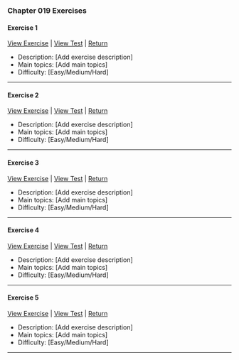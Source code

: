 ﻿### Chapter 019 Exercises

#### Exercise 1

[View Exercise](Chapter019Exercise1.java) | [View Test](../../../test/java/Chapter019/Chapter019Exercise1Test.java) | [Return](../../../../README.md)

- Description: [Add exercise description]
- Main topics: [Add main topics]
- Difficulty: [Easy/Medium/Hard]

---
#### Exercise 2

[View Exercise](Chapter019Exercise2.java) | [View Test](../../../test/java/Chapter019/Chapter019Exercise2Test.java) | [Return](../../../../README.md)

- Description: [Add exercise description]
- Main topics: [Add main topics]
- Difficulty: [Easy/Medium/Hard]

---
#### Exercise 3

[View Exercise](Chapter019Exercise3.java) | [View Test](../../../test/java/Chapter019/Chapter019Exercise3Test.java) | [Return](../../../../README.md)

- Description: [Add exercise description]
- Main topics: [Add main topics]
- Difficulty: [Easy/Medium/Hard]

---
#### Exercise 4

[View Exercise](Chapter019Exercise4.java) | [View Test](../../../test/java/Chapter019/Chapter019Exercise4Test.java) | [Return](../../../../README.md)

- Description: [Add exercise description]
- Main topics: [Add main topics]
- Difficulty: [Easy/Medium/Hard]

---
#### Exercise 5

[View Exercise](Chapter019Exercise5.java) | [View Test](../../../test/java/Chapter019/Chapter019Exercise5Test.java) | [Return](../../../../README.md)

- Description: [Add exercise description]
- Main topics: [Add main topics]
- Difficulty: [Easy/Medium/Hard]

---
